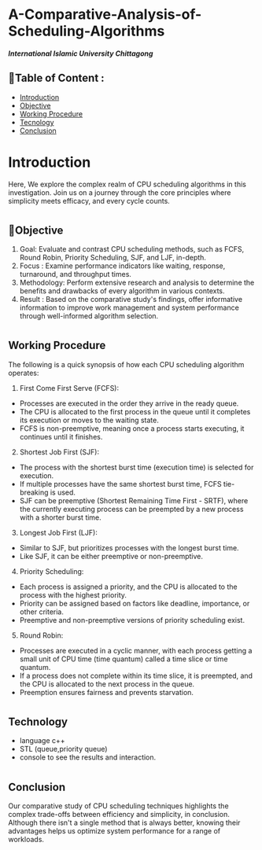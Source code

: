 # A-Comparative-Analysis-of-Scheduling-Algorithms
##### International Islamic University Chittagong


## 📃Table of Content :
-   <a href="#Description">Introduction</a>  
-   <a href="#how-to-use-it">Objective</a>  
-   <a href="#disclaimer">Working Procedure</a>
-   <a href="#contributors">Tecnology</a>
-   <a href="#contributors">Conclusion</a>
<!-- -   <a href="#ss">SnapShots</a> -->



# <h1 class="Introduction">Introduction</h1>
<!-- ## Description -->
   Here, We explore the complex realm of CPU scheduling
algorithms in this investigation. Join us on a journey through the core
principles where simplicity meets efficacy, and every cycle counts.



# <h2 class="Objective">📜Objective</h2> 
<!-- ## How to use it -->

1. Goal: Evaluate and contrast CPU scheduling methods, such as FCFS,
Round Robin, Priority Scheduling, SJF, and LJF, in-depth.
2. Focus : Examine performance indicators like waiting, response,
turnaround, and throughput times.
3. Methodology: Perform extensive research and analysis to determine
the benefits and drawbacks of every algorithm in various contexts.
4. Result : Based on the comparative study's findings, offer informative
information to improve work management and system performance
through well-informed algorithm selection.

#  <h2 class="Working Procedure">Working Procedure</h2>

 The following is a quick synopsis of how each CPU scheduling
algorithm operates:
1. First Come First Serve (FCFS):
- Processes are executed in the order they arrive in the ready queue.
- The CPU is allocated to the first process in the queue until it
completes its execution or moves to the waiting state.
- FCFS is non-preemptive, meaning once a process starts executing, it
continues until it finishes.

2. Shortest Job First (SJF):
- The process with the shortest burst time (execution time) is selected
for execution.
- If multiple processes have the same shortest burst time, FCFS
tie-breaking is used.
- SJF can be preemptive (Shortest Remaining Time First - SRTF),
where the currently executing process can be preempted by a new
process with a shorter burst time.

3. Longest Job First (LJF):
- Similar to SJF, but prioritizes processes with the longest burst time.
- Like SJF, it can be either preemptive or non-preemptive.
  
4. Priority Scheduling:
- Each process is assigned a priority, and the CPU is allocated to the
process with the highest priority.
- Priority can be assigned based on factors like deadline, importance,
or other criteria.
- Preemptive and non-preemptive versions of priority scheduling exist.
  
5. Round Robin:
- Processes are executed in a cyclic manner, with each process getting
a small unit of CPU time (time quantum) called a time slice or time
quantum.
- If a process does not complete within its time slice, it is preempted,
and the CPU is allocated to the next process in the queue.
- Preemption ensures fairness and prevents starvation.



# <h2 class="Technology">Technology</h2>
- language c++
- STL (queue,priority queue)
- console to see the results and interaction.

# <h2 class="ConClusion">Conclusion</h2>
  Our comparative study of CPU scheduling techniques highlights the
complex trade-offs between efficiency and simplicity, in conclusion.
Although there isn't a single method that is always better, knowing their
advantages helps us optimize system performance for a range of
workloads.
<!-- 
# <h2 class="ss">SnapShots: 📷</h2>
<!-- ## SnapShot: 📷 -->

<!-- // you gotta add some images here. -->
